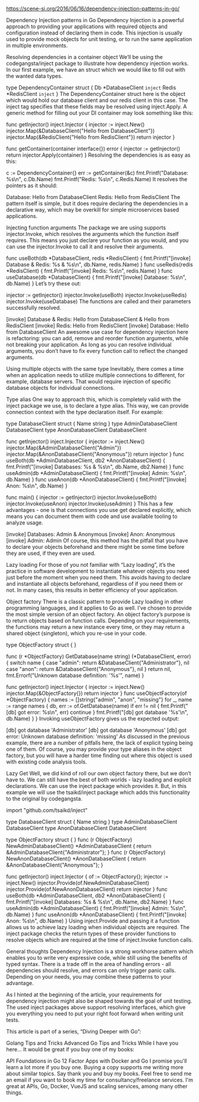 https://scene-si.org/2016/06/16/dependency-injection-patterns-in-go/

Dependency Injection patterns in Go
Dependency Injection is a powerful approach to providing your applications with required objects and configuration instead of declaring them in code. This injection is usually used to provide mock objects for unit testing, or to run the same application in multiple environments.

Resolving dependencies in a container object
We’ll be using the codegangsta/inject package to illustrate how dependency injection works. In our first example, we have an struct which we would like to fill out with the wanted data types.

type DependencyContainer struct {
  Db    *DatabaseClient `inject`
  Redis *RedisClient    `inject`
}
The DependencyContainer struct here is the object which would hold our database client and our redis client in this case. The inject tag specifies that these fields may be resolved using inject.Apply. A generic method for filling out your DI container may look something like this:

func getInjector() inject.Injector {
  injector := inject.New()
  injector.Map(&DatabaseClient{"Hello from DatabaseClient"})
  injector.Map(&RedisClient{"Hello from RedisClient"})
  return injector
}

func getContainer(container interface{}) error {
  injector := getInjector()
  return injector.Apply(container)
}
Resolving the dependencies is as easy as this:

c := DependencyContainer{}
err := getContainer(&c)
fmt.Printf("Database: %s\n", c.Db.Name)
fmt.Printf("Redis: %s\n", c.Redis.Name)
It resolves the pointers as it should:

Database: Hello from DatabaseClient
Redis: Hello from RedisClient
The pattern itself is simple, but it does require declaring the dependencies in a declarative way, which may be overkill for simple microservices based applications.

Injecting function arguments
The package we are using supports injector.Invoke, which resolves the arguments which the function itself requires. This means you just declare your function as you would, and you can use the injector.Invoke to call it and resolve their arguments.

func useBoth(db *DatabaseClient, redis *RedisClient) {
  fmt.Printf("[invoke] Database & Redis: %s & %s\n", db.Name, redis.Name)
}
func useRedis(redis *RedisClient) {
  fmt.Printf("[invoke] Redis: %s\n", redis.Name)
}
func useDatabase(db *DatabaseClient) {
  fmt.Printf("[invoke] Database: %s\n", db.Name)
}
Let’s try these out:

injector := getInjector()
injector.Invoke(useBoth)
injector.Invoke(useRedis)
injector.Invoke(useDatabase)
The functions are called and their parameters successfully resolved.

[invoke] Database & Redis: Hello from DatabaseClient & Hello from RedisClient
[invoke] Redis: Hello from RedisClient
[invoke] Database: Hello from DatabaseClient
An awesome use case for dependency injection here is refactoring: you can add, remove and reorder function arguments, while not breaking your application. As long as you can resolve individual arguments, you don’t have to fix every function call to reflect the changed arguments.

Using multiple objects with the same type
Inevitably, there comes a time when an application needs to utilize multiple connections to different, for example, database servers. That would require injection of specific database objects for individual connections.

Type alias
One way to approach this, which is completely valid with the inject package we use, is to declare a type alias. This way, we can provide connection context with the type declaration itself. For example:

type DatabaseClient struct {
  Name string
}
type AdminDatabaseClient DatabaseClient
type AnonDatabaseClient DatabaseClient

func getInjector() inject.Injector {
  injector := inject.New()
  injector.Map(&AdminDatabaseClient{"Admin"})
  injector.Map(&AnonDatabaseClient{"Anonymous"})
  return injector
}
func useBoth(db *AdminDatabaseClient, db2 *AnonDatabaseClient) {
  fmt.Printf("[invoke] Databases: %s & %s\n", db.Name, db2.Name)
}
func useAdmin(db *AdminDatabaseClient) {
  fmt.Printf("[invoke] Admin: %s\n", db.Name)
}
func useAnon(db *AnonDatabaseClient) {
  fmt.Printf("[invoke] Anon: %s\n", db.Name)
}

func main() {
  injector := getInjector()
  injector.Invoke(useBoth)
  injector.Invoke(useAnon)
  injector.Invoke(useAdmin)
}
This has a few advantages - one is that connections you use get declared explicitly, which means you can document them with code and use available tooling to analyze usage.

[invoke] Databases: Admin & Anonymous
[invoke] Anon: Anonymous
[invoke] Admin: Admin
Of course, this method has the pitfall that you have to declare your objects beforehand and there might be some time before they are used, if they even are used.

Lazy loading
For those of you not familiar with “Lazy loading”, it’s the practice in software development to instantiate whatever objects you need just before the moment when you need them. This avoids having to declare and instantiate all objects beforehand, regardless of if you need them or not. In many cases, this results in better efficiency of your application.

Object factory
There is a classic pattern to provide Lazy loading in other programming languages, and it applies to Go as well. I’ve chosen to provide the most simple version of an object factory. An object factory’s purpose is to return objects based on function calls. Depending on your requirements, the functions may return a new instance every time, or they may return a shared object (singleton), which you re-use in your code.

type ObjectFactory struct {
}

func (r *ObjectFactory) GetDatabase(name string) (*DatabaseClient, error) {
  switch name {
  case "admin":
    return &DatabaseClient{"Administrator"}, nil
  case "anon":
    return &DatabaseClient{"Anonymous"}, nil
  }
  return nil, fmt.Errorf("Unknown database definition: '%s'", name)
}

func getInjector() inject.Injector {
  injector := inject.New()
  injector.Map(&ObjectFactory{})
  return injector
}
func useObjectFactory(of *ObjectFactory) {
  names := []string{"admin", "anon", "missing"}
  for _, name := range names {
    db, err := of.GetDatabase(name)
    if err != nil {
      fmt.Printf("[db] got error: %s\n", err)
      continue
    }
    fmt.Printf("[db] got database '%s'\n", db.Name)
  }
}
Invoking useObjectFactory gives us the expected output:

[db] got database 'Administrator'
[db] got database 'Anonymous'
[db] got error: Unknown database definition: 'missing'
As discussed in the previous example, there are a number of pitfalls here, the lack of explicit typing being one of them. Of course, you may provide your type aliases in the object factory, but you will have a harder time finding out where this object is used with existing code analysis tools.

Lazy Get
Well, we did kind of roll our own object factory there, but we don’t have to. We can still have the best of both worlds - lazy loading and explicit declarations. We can use the inject package which provides it. But, in this example we will use the tsaikd/inject package which adds this functionality to the original by codegangsta.

import "github.com/tsaikd/inject"

type DatabaseClient struct {
  Name string
}
type AdminDatabaseClient DatabaseClient
type AnonDatabaseClient DatabaseClient

type ObjectFactory struct {
}
func (r ObjectFactory) NewAdminDatabaseClient() *AdminDatabaseClient {
  return &AdminDatabaseClient{"Administrator"};
}
func (r ObjectFactory) NewAnonDatabaseClient() *AnonDatabaseClient {
  return &AnonDatabaseClient{"Anonymous"};
}

func getInjector() inject.Injector {
  of := ObjectFactory{};
  injector := inject.New()
  injector.Provide(of.NewAdminDatabaseClient)
  injector.Provide(of.NewAnonDatabaseClient)
  return injector
}
func useBoth(db *AdminDatabaseClient, db2 *AnonDatabaseClient) {
  fmt.Printf("[invoke] Databases: %s & %s\n", db.Name, db2.Name)
}
func useAdmin(db *AdminDatabaseClient) {
  fmt.Printf("[invoke] Admin: %s\n", db.Name)
}
func useAnon(db *AnonDatabaseClient) {
  fmt.Printf("[invoke] Anon: %s\n", db.Name)
}
Using inject.Provide and passing it a function allows us to achieve lazy loading when individual objects are required. The inject package checks the return types of these provider functions to resolve objects which are required at the time of inject.Invoke function calls.

General thoughts
Dependency Injection is a strong workhorse pattern which enables you to write very expressive code, while still using the benefits of typed syntax. There is a trade off in the area of handling errors - all dependencies should resolve, and errors can only trigger panic calls. Depending on your needs, you may combine these patterns to your advantage.

As I hinted at the beginning of the article, your requirements for dependency injection might also be shaped towards the goal of unit testing. The used inject packages above support resolving interfaces, which give you everything you need to put your right foot forward when writing unit tests.

This article is part of a series, “Diving Deeper with Go”:

Golang Tips and Tricks
Advanced Go Tips and Tricks
While I have you here...
It would be great if you buy one of my books:

API Foundations in Go
12 Factor Apps with Docker and Go
I promise you'll learn a lot more if you buy one. Buying a copy supports me writing more about similar topics. Say thank you and buy my books.
Feel free to send me an email if you want to book my time for consultancy/freelance services. I'm great at APIs, Go, Docker, VueJS and scaling services, among many other things.


